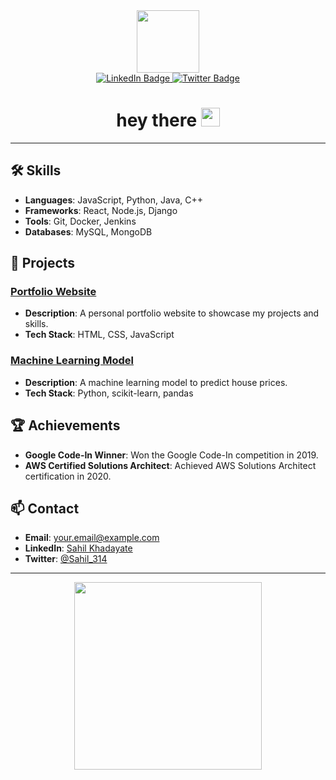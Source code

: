 <div id="header" align="center">
    <img src="https://media.giphy.com/media/HwBlFQZFcAoUcPHZdX/giphy.gif" width="100">
</div>

<div id="badges" align="center">
    <a href="https://www.linkedin.com/in/sahil-khadayate/">
        <img src="https://img.shields.io/badge/LinkedIn-blue?style=for-the-badge&logo=linkedin&logoColor=white" alt="LinkedIn Badge"/>
    </a>
    <a href="https://twitter.com/Sahil_314/">
        <img src="https://img.shields.io/badge/Twitter-blue?style=for-the-badge&logo=twitter&logoColor=white" alt="Twitter Badge"/>
    </a>
</div>

<div align="center">
  <img src="https://komarev.com/ghpvc/?username=Sah314&style=flat-square&color=blue" alt=""/>
</div>

<h1 align="center">
  hey there
  <img src="https://media.giphy.com/media/hvRJCLFzcasrR4ia7z/giphy.gif" width="30px"/>
</h1>

---

## 🛠 Skills
- **Languages**: JavaScript, Python, Java, C++
- **Frameworks**: React, Node.js, Django
- **Tools**: Git, Docker, Jenkins
- **Databases**: MySQL, MongoDB

## 💼 Projects

### [Portfolio Website](https://github.com/your-username/portfolio)
- **Description**: A personal portfolio website to showcase my projects and skills.
- **Tech Stack**: HTML, CSS, JavaScript

### [Machine Learning Model](https://github.com/your-username/ml-model)
- **Description**: A machine learning model to predict house prices.
- **Tech Stack**: Python, scikit-learn, pandas

## 🏆 Achievements
- **Google Code-In Winner**: Won the Google Code-In competition in 2019.
- **AWS Certified Solutions Architect**: Achieved AWS Solutions Architect certification in 2020.

## 📫 Contact
- **Email**: [your.email@example.com](mailto:your.email@example.com)
- **LinkedIn**: [Sahil Khadayate](https://www.linkedin.com/in/sahil-khadayate/)
- **Twitter**: [@Sahil_314](https://twitter.com/Sahil_314)

---

<div align="center">
    <img src="https://media.giphy.com/media/l4FGuhL4U2WyjdkaY/giphy.gif" width="300">
</div>

